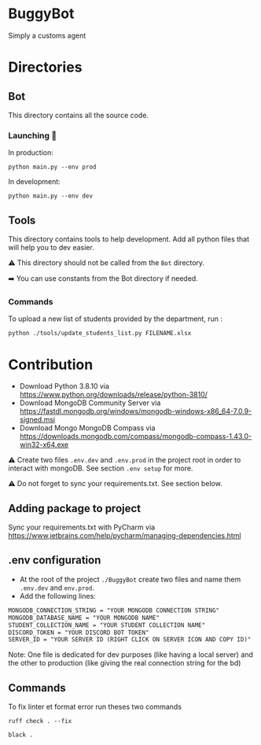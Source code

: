 # BuggyBot
Simply a customs agent

# Directories

## Bot
This directory contains all the source code.
### Launching :rocket:
In production:
```commandline
python main.py --env prod
```

In development:
```commandline
python main.py --env dev
```

## Tools
This directory contains tools to help development. Add all python files that will help you to dev easier.

:warning: This directory should not be called from the `Bot` directory.

:arrow_right: You can use constants from the Bot directory if needed.

### Commands
To upload a new list of students provided by the department, run :
```commandline
python ./tools/update_students_list.py FILENAME.xlsx
```

# Contribution
- Download Python 3.8.10 via https://www.python.org/downloads/release/python-3810/
- Download MongoDB Community Server via https://fastdl.mongodb.org/windows/mongodb-windows-x86_64-7.0.9-signed.msi
- Download Mongo MongoDB Compass via https://downloads.mongodb.com/compass/mongodb-compass-1.43.0-win32-x64.exe

:warning: Create two files `.env.dev` and `.env.prod` in the project root in order to interact with mongoDB. See section `.env setup` for more.

:warning: Do not forget to sync your requirements.txt. See section below.

## Adding package to project
Sync your requirements.txt with PyCharm via https://www.jetbrains.com/help/pycharm/managing-dependencies.html

## .env configuration
- At the root of the project `./BuggyBot` create two files and name them `.env.dev` and `env.prod`.
- Add the following lines:
```md
MONGODB_CONNECTION_STRING = "YOUR MONGODB CONNECTION STRING"
MONGODB_DATABASE_NAME = "YOUR MONGODB NAME"
STUDENT_COLLECTION_NAME = "YOUR STUDENT COLLECTION NAME"
DISCORD_TOKEN = "YOUR DISCORD BOT TOKEN"
SERVER_ID = "YOUR SERVER ID (RIGHT CLICK ON SERVER ICON AND COPY ID)"
```

Note: One file is dedicated for dev purposes (like having a local server) and the other to production (like giving the real connection string for the bd)

## Commands
To fix linter et format error run theses two commands
```commandline
ruff check . --fix
```
```commandline
black .
```
